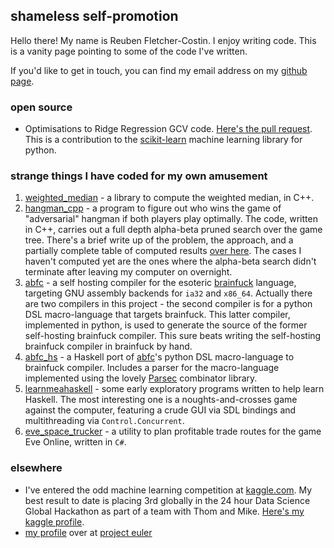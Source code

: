 shameless self-promotion
------------------------

Hello there! My name is Reuben Fletcher-Costin. I enjoy writing code. This is a vanity page pointing to some of the code I've written.

If you'd like to get in touch, you can find my email address on my [github page](https://github.com/fcostin).

### open source

*   Optimisations to Ridge Regression GCV code. [Here's the pull request](https://github.com/scikit-learn/scikit-learn/pull/650). This is a contribution to the [scikit-learn](http://scikit-learn.org) machine learning library for python.

### strange things I have coded for my own amusement

1.  [weighted_median](https://github.com/fcostin/weighted_median) - a library to
    compute the weighted median, in C++.
2.  [hangman_cpp](https://github.com/fcostin/hangman_cpp) - a program to figure
    out who wins the game of "adversarial" hangman if both players play
    optimally. The code, written in C++, carries out a full depth alpha-beta pruned
    search over the game tree. There's a brief write up of the problem, the
    approach, and a partially complete table of computed results
    [over here](http://fcostin.github.com/hangman_results/). The cases I haven't
    computed yet are the ones where the alpha-beta search didn't terminate after
    leaving my computer on overnight.
3.  [abfc](https://github.com/fcostin/abfc) - a self hosting compiler for the esoteric
    [brainfuck](http://en.wikipedia.org/wiki/Brainfuck) language, targeting GNU
    assembly backends for `ia32` and `x86_64`. Actually there are two compilers in this
    project - the second compiler is for a python DSL macro-language that targets
    brainfuck. This latter compiler, implemented in python, is used to generate the
    source of the former self-hosting brainfuck compiler. This sure beats writing
    the self-hosting brainfuck compiler in brainfuck by hand.
4.  [abfc_hs](https://github.com/fcostin/abfc_hs) - a Haskell port of
    [abfc](https://github.com/fcostin/abfc)'s python DSL macro-language
    to brainfuck compiler. Includes a parser for the macro-language implemented
    using the lovely [Parsec](http://www.haskell.org/haskellwiki/Parsec) combinator
    library.
5.  [learnmeahaskell](https://github.com/fcostin/learnmeahaskell) - some early
    exploratory programs written to help learn Haskell. The most interesting one
    is a noughts-and-crosses game against the computer, featuring a crude GUI via
    SDL bindings and multithreading via `Control.Concurrent`.
6.  [eve_space_trucker](https://github.com/fcostin/eve_space_trucker) - a utility
    to plan profitable trade routes for the game Eve Online, written in `C#`.


### elsewhere

*   I've entered the odd machine learning competition at [kaggle.com](http://kaggle.com).
    My best result to date is placing 3rd globally in the 24 hour Data Science Global
    Hackathon as part of a team with Thom and Mike. [Here's my kaggle profile](http://www.kaggle.com/users/5218/roobs#profile-results).
*   [my profile](http://projecteuler.net/profile/a_roobs.png) over at [project euler](http://projecteuler.net/)

